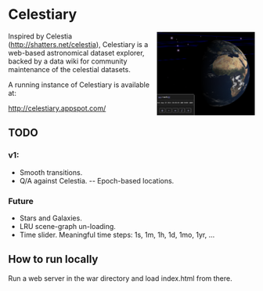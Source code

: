 # Celestiary
<img src="war/ss.png" width="200" align="right"/>

Inspired by Celestia (http://shatters.net/celestia), Celestiary is a
web-based astronomical dataset explorer, backed by a data wiki for
community maintenance of the celestial datasets.

A running instance of Celestiary is available at:

http://celestiary.appspot.com/

## TODO
### v1:
- Smooth transitions.
- Q/A against Celestia.
-- Epoch-based locations.

### Future
- Stars and Galaxies.
- LRU scene-graph un-loading.
- Time slider.  Meaningful time steps: 1s, 1m, 1h, 1d, 1mo, 1yr, ...

## How to run locally

Run a web server in the war directory and load index.html from there.
